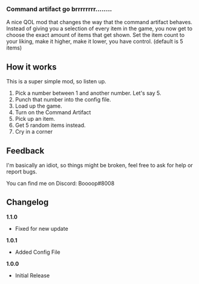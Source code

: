 ### Command artifact go brrrrrrrr........

A nice QOL mod that changes the way that the command artifact behaves. Instead of giving you a selection of every item in the game, you now get to choose the exact amount of items that get shown. Set the item count to your liking, make it higher, make it lower, you have control. (default is 5 items)

## How it works

This is a super simple mod, so listen up. 

1. Pick a number between 1 and another number. Let's say 5.
2. Punch that number into the config file.
3. Load up the game.
4. Turn on the Command Artifact
5. Pick up an item.
6. Get 5 random items instead.
7. Cry in a corner

## Feedback
I'm basically an idiot, so things might be broken, feel free to ask for help or report bugs.

You can find me on Discord: Boooop#8008

## Changelog

**1.1.0**

* Fixed for new update

**1.0.1**

* Added Config File

**1.0.0**

* Initial Release
